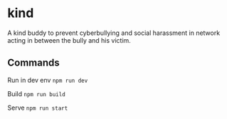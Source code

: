 # kind

A kind buddy to prevent cyberbullying and social harassment in network acting in between the bully and his victim.

## Commands

Run in dev env `npm run dev`

Build `npm run build`

Serve `npm run start`
